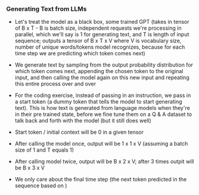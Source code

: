 ### Generating Text from LLMs

- Let's treat the model as a black box, some trained GPT (takes in tensor of B x T - B is batch size, independent requests we're processing in parallel, which we'll say is 1 for generating text, and T is length of input sequence; outputs a tensor of B x T x V where V is vocabulary size, number of unique words/tokens model recognizes, because for each time step we are predicting which token comes next)

- We generate text by sampling from the output probability distribution for which token comes next, appending the chosen token to the original input, and then calling the model again on this new input and repeating this entire process over and over

- For the coding exercise, instead of passing in an instruction, we pass in a start token (a dummy token that tells the model to start generating text). This is how text is generated from language models when they're in their pre trained state, before we fine tune them on a Q & A dataset to talk back and forth with the model (but it still does well)

- Start token / initial context will be 0 in a given tensor

- After calling the model once, output will be 1 x 1 x V (assuming a batch size of 1 and T equals 1)

- After calling model twice, output will be B x 2 x V; after 3 times outpit will be B x 3 x V

- We only care about the final time step (the next token predicted in the sequence based on )
